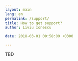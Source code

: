 ```yaml
---
layout: main
lang: en
permalink: /support/
title: How to get support?
author: Liviu Ionescu

date: 2018-03-01 00:58:00 +0300

---
```


TBD
